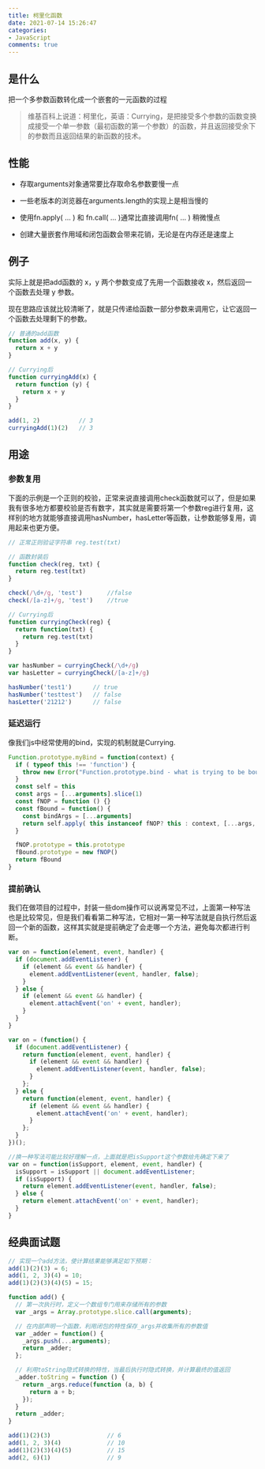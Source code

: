 ```yaml
---
title: 柯里化函数
date: 2021-07-14 15:26:47
categories:
- JavaScript
comments: true
---
```


## 是什么

把一个多参数函数转化成一个嵌套的一元函数的过程

>维基百科上说道：柯里化，英语：Currying，是把接受多个参数的函数变换成接受一个单一参数（最初函数的第一个参数）的函数，并且返回接受余下的参数而且返回结果的新函数的技术。

<!-- more -->



## 性能

- 存取arguments对象通常要比存取命名参数要慢一点

- 一些老版本的浏览器在arguments.length的实现上是相当慢的

- 使用fn.apply( … ) 和 fn.call( … )通常比直接调用fn( … ) 稍微慢点

- 创建大量嵌套作用域和闭包函数会带来花销，无论是在内存还是速度上



## 例子

实际上就是把add函数的 x，y 两个参数变成了先用一个函数接收 x，然后返回一个函数去处理 y 参数。

现在思路应该就比较清晰了，就是只传递给函数一部分参数来调用它，让它返回一个函数去处理剩下的参数。

```js
// 普通的add函数
function add(x, y) {
  return x + y
}

// Currying后
function curryingAdd(x) {
  return function (y) {
    return x + y
  }
}

add(1, 2)           // 3
curryingAdd(1)(2)   // 3
```



## 用途

### 参数复用

下面的示例是一个正则的校验，正常来说直接调用check函数就可以了，但是如果我有很多地方都要校验是否有数字，其实就是需要将第一个参数reg进行复用，这样别的地方就能够直接调用hasNumber，hasLetter等函数，让参数能够复用，调用起来也更方便。

```js
// 正常正则验证字符串 reg.test(txt)

// 函数封装后
function check(reg, txt) {
  return reg.test(txt)
}

check(/\d+/g, 'test')       //false
check(/[a-z]+/g, 'test')    //true

// Currying后
function curryingCheck(reg) {
  return function(txt) {
    return reg.test(txt)
  }
}

var hasNumber = curryingCheck(/\d+/g)
var hasLetter = curryingCheck(/[a-z]+/g)

hasNumber('test1')      // true
hasNumber('testtest')   // false
hasLetter('21212')      // false
```



### 延迟运行

像我们js中经常使用的bind，实现的机制就是Currying.

```js
Function.prototype.myBind = function(context) {
  if ( typeof this !== 'function') {
    throw new Error("Function.prototype.bind - what is trying to be bound is not callable")
  }
  const self = this
  const args = [...arguments].slice(1)
  const fNOP = function () {}
  const fBound = function() {
    const bindArgs = [...arguments]
    return self.apply( this instanceof fNOP? this : context, [...args, ...bindArgs])
  }

  fNOP.prototype = this.prototype
  fBound.prototype = new fNOP()
  return fBound
}
```



### 提前确认

我们在做项目的过程中，封装一些dom操作可以说再常见不过，上面第一种写法也是比较常见，但是我们看看第二种写法，它相对一第一种写法就是自执行然后返回一个新的函数，这样其实就是提前确定了会走哪一个方法，避免每次都进行判断。

```js
var on = function(element, event, handler) {
  if (document.addEventListener) {
    if (element && event && handler) {
      element.addEventListener(event, handler, false);
    }
  } else {
    if (element && event && handler) {
      element.attachEvent('on' + event, handler);
    }
  }
}

var on = (function() {
  if (document.addEventListener) {
    return function(element, event, handler) {
      if (element && event && handler) {
        element.addEventListener(event, handler, false);
      }
    };
  } else {
    return function(element, event, handler) {
      if (element && event && handler) {
        element.attachEvent('on' + event, handler);
      }
    };
  }
})();

//换一种写法可能比较好理解一点，上面就是把isSupport这个参数给先确定下来了
var on = function(isSupport, element, event, handler) {
  isSupport = isSupport || document.addEventListener;
  if (isSupport) {
    return element.addEventListener(event, handler, false);
  } else {
    return element.attachEvent('on' + event, handler);
  }
}
```



## 经典面试题

```js
// 实现一个add方法，使计算结果能够满足如下预期：
add(1)(2)(3) = 6;
add(1, 2, 3)(4) = 10;
add(1)(2)(3)(4)(5) = 15;

function add() {
  // 第一次执行时，定义一个数组专门用来存储所有的参数
  var _args = Array.prototype.slice.call(arguments);

  // 在内部声明一个函数，利用闭包的特性保存_args并收集所有的参数值
  var _adder = function() {
    _args.push(...arguments);
    return _adder;
  };

  // 利用toString隐式转换的特性，当最后执行时隐式转换，并计算最终的值返回
  _adder.toString = function () {
    return _args.reduce(function (a, b) {
      return a + b;
    });
  }
  return _adder;
}

add(1)(2)(3)                // 6
add(1, 2, 3)(4)             // 10
add(1)(2)(3)(4)(5)          // 15
add(2, 6)(1)                // 9
```

